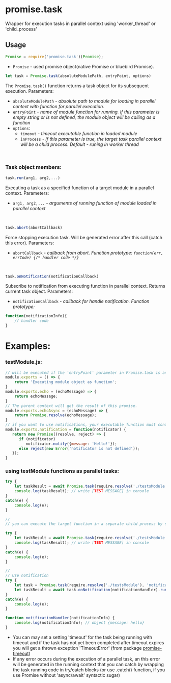 # promise.task
Wrapper for execution tasks in parallel context using 'worker_thread' or 'child_process'

## Usage
```javascript
Promise = require('promise.task')(Promise);
```
* `Promise` - used promise object(native Promise or bluebird Promise).

```javascript 
let task = Promise.task(absoluteModulePath, entryPoint, options) 
```
The `Promise.task()` function returns a task object for its subsequent execution. Parameters:
* `absoluteModulePath` - *absolute path to module for loading in parallel context with function for parallel execution.*
* `entryPoint` - *name of module function for running. If this parameter is empty string or is not defined, the module object will be calling as a function*
* `options`:
    * `timeout` - *timeout executable function in loaded module*
    * `inProcess` - *if this parameter is true, the target task parallel context will be a child process. Default - runing in worker thread*

<br/>
    
### Task object members:
```javascript
task.run(arg1, arg2,...)
```
Executing a task as a specified function of a target module in a parallel context. Parameters:
* `arg1, arg2,...` - *arguments of running function of module loaded in parallel context*

<br/>  

```javascript
task.abort(abortCallback)
```
Force stopping execution task. Will be generated error after this call (catch this error). Parameters:
* `abortCallback` - *callback from abort. Function prototype: `function(err, errCode) {/* handler code */}`*

<br/>

```javascript
task.onNotification(notificationCallback)
```
Subscribe to notification from executing function in parallel context. Returns current task object. Parameters:
* `notificationCallback` - *callback for handle notification. Function prototype:*
```javascript
function(notificationInfo){
    // handler code
}
```

# Examples:

### testModule.js:
```javascript
// will be executed if the 'entryPoint' parameter in Promise.task is an empty string or is not defined
module.exports = () => { 
    return 'Executing module object as function';
}
module.exports.echo = (echoMessage) => {
    return echoMessage;
}
// The parent context will get the result of this promise.
module.exports.echoAsync = (echoMessage) => {
    return Promise.resolve(echoMessage);
}
// if you want to use notifications, your executable function must contain the first argument as notificator object with the "notify" method called to trigger the notification.
module.exports.notification = function(notificator) {
   return new Promise((resolve, reject) => {
      if (notificator)
         notificator.notify({message: 'Hello!'});
      else reject(new Error('notificator is not defined'));
   });
}
```
### using testModule functions as parallel tasks:
```javascript
try {
    let taskResult = await Promise.task(require.resolve('./testsModule'), 'echo').run('[TEST MESSAGE]');
    console.log(taskResult); // write [TEST MESSAGE] in console
}
catch(e) {
    console.log(e);
}

// 
// you can execute the target function in a separate child process by setting the option 'inProcess' as true:

try {
    let taskResult = await Promise.task(require.resolve('./testsModule'), 'echoAsync', {inProcess: true}).run('[TEST MESSAGE]');
    console.log(taskResult); // write [TEST MESSAGE] in console
}
catch(e) {
    console.log(e);
}

// 
// Use notification
try {
    let task = Promise.task(require.resolve('./testsModule'), 'notification');
    let taskResult = await task.onNotification(notificationHandler).run();
}
catch(e) {
    console.log(e);
}

function notificationHandler(notificationInfo) {
    console.log(notificationInfo); // object {message: hello}
}
```
* You can may set a setting 'timeout' for the task being running with timeout and if the task has not yet been completed after timeout expires you will get a thrown exception 'TimeoutError' (from package [promise-timeout](https://github.com/building5/promise-timeout))
* If any error occurs during the execution of a parallel task, an this error will be generated in the running context that you can catch  by wrapping the task running code in try/catch blocks (or use .catch() function, if you use Promise without 'async/await' syntactic sugar)
